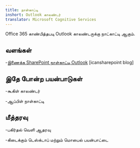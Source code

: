 ```yaml
---
title: நாள்காட்டி
inshort: Outlook காலண்டர்
translator: Microsoft Cognitive Services
---
```


Office 365 காண்பித்தபடி Outlook காலண்டருக்கு நாட்காட்டி ஆகும்.

வளங்கள்
---------

-[இணைக்க SharePoint நாள்காட்டி
    Outlook](http://icsh.pt/SPandOutlook) \[icansharepoint blog\]

இதே போன்ற பயன்பாடுகள்
--------------------

-கூகிள் காலண்டர்

-ஆப்பிள் நாள்காட்டி

மீத்தரவு
--------

-பகிர்தல் வெளி ஆதரவு

-கிடைக்கும் டெஸ்க்டாப் மற்றும் மொபைல் பயன்பாட்டை

